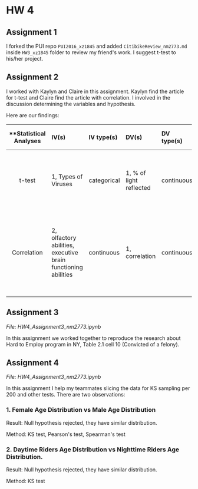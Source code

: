 # HW 4
## Assignment 1
I forked the PUI repo `PUI2016_xz1845` and added `CitibikeReview_nm2773.md` inside `HW3_xz1845` folder to review my friend's work. I suggest t-test to his/her project.

## Assignment 2
I worked with Kaylyn and Claire in this assignment. Kaylyn find the article for t-test and Claire find the article with correlation. I involved in the discussion determining the variables and hypothesis.

Here are our findings:

| **Statistical Analyses	|  IV(s)  |  IV type(s) |  DV(s)  |  DV type(s)  |  Control Var | Control Var type  | Question to be answered | _H0_ | alpha | link to paper **| 
|:----------:|:----------|:------------|:-------------|:-------------|:------------|:------------- |:------------------|:----:|:-------:|:-------|
t-test	| 1, Types of Viruses | categorical | 1, % of light reflected | continuous | 1, healthy leaves | categorical | 	Do viruses affect the percentage polarization of light reflected from leaves.| Reflected light % before virus = Reflected light % after virus | 0.05; 0.001 | [The Effects of Plant Virus Infection on Polarization Reflection from Leaves](http://journals.plos.org/plosone/article?id=10.1371/journal.pone.0152836) |
Correlation	| 2, olfactory abilities, executive brain functioning abilities | continuous | 1, correlation | continuous | 1, sub-clinical psychopathologies | categorical | 	How strongly correlated are the olfactory abilities and executive brain functioning abilities. | Olfactory abilities are weakly correlated to executive brain functioning abilities. | 0.01 | [Olfactory Impairment Is Correlated with Confabulation in Alcoholism](http://journals.plos.org/plosone/article?id=10.1371/journal.pone.0023190) |
||||||||

## Assignment 3
_File: HW4_Assignment3_nm2773.ipynb_

In this assignment we worked together to reproduce the research about Hard to Employ program in NY, Table 2.1 cell 10 (Convicted of a felony).

## Assignment 4
_File: HW4_Assignment3_nm2773.ipynb_

In this assignment I help my teammates slicing the data for KS sampling per 200 and other tests. There are two observations: 

### 1. Female Age Distribution vs Male Age Distribution

Result: Null hypothesis rejected, they have similar distribution.

Method: KS test, Pearson's test, Spearman's test

### 2. Daytime Riders Age Distribution vs Nighttime Riders Age Distribution.

Result: Null hypothesis rejected, they have similar distribution.

Method: KS test
